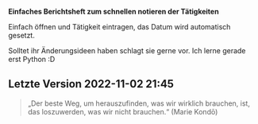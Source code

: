 **Einfaches Berichtsheft zum schnellen notieren der Tätigkeiten**



Einfach öffnen und Tätigkeit eintragen, das Datum wird automatisch gesetzt.

Solltet ihr Änderungsideen haben schlagt sie gerne vor. Ich lerne gerade erst Python :D
## Letzte Version 2022-11-02 21:45

> „Der beste Weg, um herauszufinden, was wir wirklich brauchen, ist, das
> loszuwerden, was wir nicht brauchen.“ (Marie Kondō)
